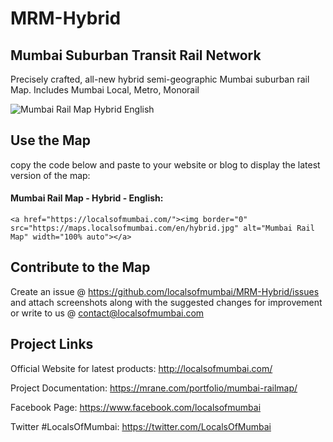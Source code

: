 # MRM-Hybrid
## Mumbai Suburban Transit Rail Network
Precisely crafted, all-new hybrid semi-geographic Mumbai suburban rail Map.
Includes Mumbai Local, Metro, Monorail

<img src='https://maps.localsofmumbai.com/en/hybrid.jpg' alt='Mumbai Rail Map Hybrid English'>


## Use the Map
copy the code below and paste to your website or blog to display the latest version of the map:

#### Mumbai Rail Map - Hybrid - English:
```
<a href="https://localsofmumbai.com/"><img border="0" src="https://maps.localsofmumbai.com/en/hybrid.jpg" alt="Mumbai Rail Map" width="100% auto"></a>
```

## Contribute to the Map

Create an issue @ https://github.com/localsofmumbai/MRM-Hybrid/issues and attach screenshots along with the suggested changes for improvement or write to us @ contact@localsofmumbai.com

## Project Links

Official Website for latest products:
http://localsofmumbai.com/

Project Documentation:
https://mrane.com/portfolio/mumbai-railmap/

Facebook Page:
https://www.facebook.com/localsofmumbai

Twitter #LocalsOfMumbai:
https://twitter.com/LocalsOfMumbai

